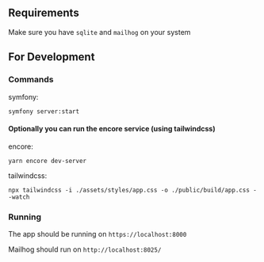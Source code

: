 ## Requirements

Make sure you have `sqlite` and `mailhog` on your system

## For Development
### Commands 

symfony:

```shell
symfony server:start
```

#### Optionally you can run the encore service (using tailwindcss)

encore:

```shell
yarn encore dev-server
```

tailwindcss:

```shell
npx tailwindcss -i ./assets/styles/app.css -o ./public/build/app.css --watch
```

### Running

The app should be running on `https://localhost:8000`

Mailhog should run on `http://localhost:8025/`
